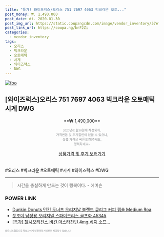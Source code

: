 ```yaml
--- 
title: "특가! 와이즈럭스/오리스 751 7697 4063 빅크라운 오토..." 
post_money: ₩. 1,490,000 
post_date: dt. 2020.01.30 
post_img_url: https://static.coupangcdn.com/image/vendor_inventory/57ef/175c8ad92c187e0657ff3d05804e80b357d5dfc37beee65c1a5b014c114c.jpg 
post_link_url: https://coupa.ng/bnF2Zi 
categories: 
  - vendor_inventory 
tags: 
  - 오리스 
  - 빅크라운 
  - 오토매틱 
  - 시계 
  - 와이즈럭스 
  - DWG 
--- 
```

[![foo](https://static.coupangcdn.com/image/vendor_inventory/57ef/175c8ad92c187e0657ff3d05804e80b357d5dfc37beee65c1a5b014c114c.jpg)](https://coupa.ng/bnF2Zi) 

## [와이즈럭스]오리스 751 7697 4063 빅크라운 오토매틱 시계 DWG 
<p style="text-align: center;">**₩ 1,490,000**</p> 
<p style="text-align: center;"><span style="color: #898c8f; font-family: Georgia,Times,serif; font-size: 0.75em;">2020년01월30일에 작성되어, <br>가격변동 및 추가할인이 있을 수 있으니,<br> 상품 가격을 꼭!확인해주세요.<br>행복하세요~</span> 
</p>	 
<div markdown="0" style="text-align: center;"><a href="https://coupa.ng/bnF2Zi" class="btn btn--success">상품가격 및 후기 보러가기</a></div> 
<br><br> 
  #오리스 #빅크라운 #오토매틱 #시계 #와이즈럭스 #DWG 
<hr> 

> 시간을 충실하게 만드는 것이 행복이다. - 에머슨 


### POWER LINK

* <a href="https://blog.naver.com/sakai111/221781531605" target="_blank">Dunkin Donuts 던킨 도너츠 오리지날 블렌드 큐리그 커피 캡슐 Medium Roa</a>
* <a href="https://blog.naver.com/fasyy4321/221789415845" target="_blank">풋조이 남성용 오리지널 스파이크리스 골프화 45345</a>
* <a href="https://blog.naver.com/santokki14/221788382258" target="_blank">[특가] 헬시오리진스 비건 아스타잔틴 4mg 베지 소프...</a>

<span style="color: #898c8f; font-family: Georgia,Times,serif; font-size: 0.55em;">파트너스활동으로 작성자에게 일정액의 커미션이 제공될수 있습니다.</span> 
